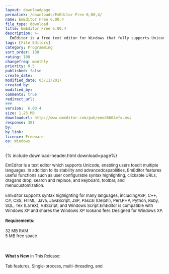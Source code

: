 ```yaml
---
layout: downloadpage
permalink: /downloads/EmEditor-Free-6,00,4/
name: EmEditor Free 6.00.4
file_type: download
title: EmEditor Free 6.00.4
description: >-
  EmEditor is a free text editor for Windows that fully supports Unicode
tags: [File Editors]
category: Programming
sort_order: 100
rating: 100
changefreq: monthly
priority: 0.5
published: false
create_date:
modified_date: 03/11/2017
created_by:
modified_by:
comments: true
redirect_url:
###
version:  6.00.4
size: 1.25 MB
downloadurl: http://www.emeditor.com/pub/emed6004efx.msi
response: 301
by:
by_link:
licence: Freeware
os: Windows
---
```


{% include download-header.html download=page%}

<p style="fix-download-text !important">
<p><font size="2">EmEditor is a text editor which supports Unicode, enabling users toedit multiple languages. In addition to its stability and advancedcapabilities, EmEditor features useful functions such as user configurable syntax highlighting, clickable URLs, dragand drop, search and replace, and keyboard, toolbar, and menucustomization. <br />
<br />
EmEditor supports syntax highlighting for many languages, includingASP, C++, C#, CSS, HTML, Java, JavaScript, JSP, Pascal (Delphi), Perl,PHP, Python, Ruby, SQL, Tex (LaTeX), VBScript, and Windows Script.EmEditor is compatible with Windows XP and shares the Windows XP lookand feel. Designed for Windows XP.<br />
<br />
<span><strong>Requirements:</strong></span><br />
<br />
32 MB RAM<br />
5 MB free space <!-- google_ad_section_end --></font></p>
<div class="celltext_big"><br />
<br />
<font size="2"><strong>What s New</strong> in This Release:<br />
<br />
Tab features, Single-process, multi-threading, and</font></div></p>
